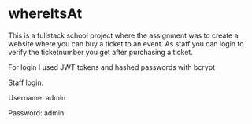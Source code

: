 # whereItsAt

This is a fullstack school project where the assignment was to create a website where you can buy a ticket to an event.
As staff you can login to verify the ticketnumber you get after purchasing a ticket. 

For login I used JWT tokens and hashed passwords with bcrypt

Staff login:

Username: admin

Password: admin

